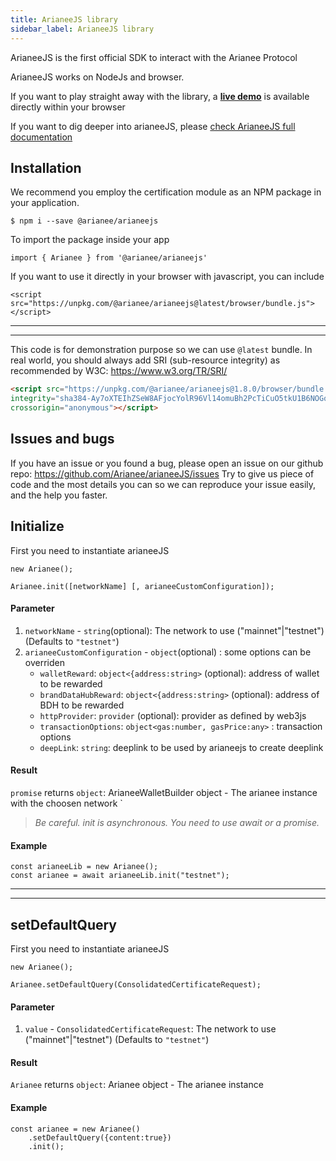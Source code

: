 ```yaml
---
title: ArianeeJS library
sidebar_label: ArianeeJS library
---
```


ArianeeJS is the first official SDK to interact with the Arianee Protocol

ArianeeJS works on NodeJs and browser.

If you want to play straight away with the library, a **[live demo](livedemo)** is available directly within your browser


If you want to dig deeper into arianeeJS, please 
[check ArianeeJS full  documentation](arianeeJS-SDK/README)



## Installation

We recommend you employ the certification module as an NPM package in your application.

``` 
$ npm i --save @arianee/arianeejs 
```

To import the package inside your app
``` 
import { Arianee } from '@arianee/arianeejs'
```


If you want to use it directly in your browser with javascript, you can include  
``` 
<script src="https://unpkg.com/@arianee/arianeejs@latest/browser/bundle.js">
</script> 
``` 
    
***
***


This code is for demonstration purpose so we can use ``@latest`` bundle. In real world, you should always add SRI (sub-resource integrity) as recommended by W3C: https://www.w3.org/TR/SRI/

```html
<script src="https://unpkg.com/@arianee/arianeejs@1.8.0/browser/bundle.js" 
integrity="sha384-Ay7oXTEIhZSeW8AFjocYolR96Vl14omuBh2PcTiCuO5tkU1B6NOGqHzZwwVT3XC+" 
crossorigin="anonymous"></script>
```

## Issues and bugs

If you have an issue or you found a bug, please open an issue on our github repo: https://github.com/Arianee/arianeeJS/issues
Try to give us piece of code and the most details you can so we can reproduce your issue easily, and the help you faster.



## Initialize

First you need to instantiate arianeeJS 
``` 
new Arianee();
``` 

``` 
Arianee.init([networkName] [, arianeeCustomConfiguration]);
``` 
#### Parameter
1. `networkName` - `string`(optional):  The network to use ("mainnet"|"testnet") (Defaults to `"testnet"`)
2. `arianeeCustomConfiguration` - `object`(optional) :  some options can be overriden
     - `walletReward`: `object<{address:string>` (optional): address of wallet to be rewarded
     - `brandDataHubReward`: `object<{address:string>` (optional): address of BDH to be rewarded
     - `httpProvider`: `provider` (optional): provider as defined by web3js
     - `transactionOptions`: `object<gas:number, gasPrice:any>` : transaction options
     - `deepLink`: `string`: deeplink to be used by arianeejs to create deeplink
     
#### Result
`promise` returns `object`: ArianeeWalletBuilder object - The arianee instance with the choosen network
`
>*Be careful. init is asynchronous. You need to use await or a promise.*

#### Example
``` 
const arianeeLib = new Arianee();
const arianee = await arianeeLib.init("testnet");
``` 

***
***

## setDefaultQuery

First you need to instantiate arianeeJS 
``` 
new Arianee();
``` 

``` 
Arianee.setDefaultQuery(ConsolidatedCertificateRequest);
``` 
#### Parameter
1. `value` - `ConsolidatedCertificateRequest`:  The network to use ("mainnet"|"testnet") (Defaults to `"testnet"`)

#### Result
`Arianee` returns `object`: Arianee object - The arianee instance

#### Example
``` 
const arianee = new Arianee()
    .setDefaultQuery({content:true})
    .init();
``` 

